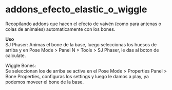 # addons_efecto_elastic_o_wiggle
Recopilando addons que hacen el efecto de vaivén (como para antenas o colas de animales) automaticamente con los bones.

**Uso**  
SJ Phaser:
Animas el bone de la base, luego seleccionas los huesos de arriba y en Pose Mode > Panel N > Tools > SJ Phaser, le das al boton de calculate. 

Wiggle Bones:  
Se seleccionan los de arriba se activa en el Pose Mode > Properties Panel > Bone Properties, configuras los settings y luego le damos a play, ya podemos moveer el bone de la base.
